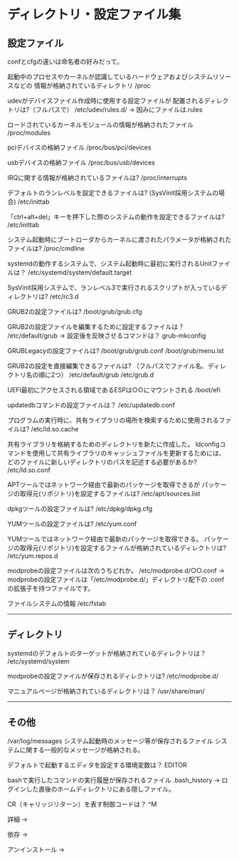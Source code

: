 # ディレクトリ・設定ファイル集

## 設定ファイル

confとcfgの違いは命名者の好みだって。


起動中のプロセスやカーネルが認識しているハードウェアおよびシステムリソースなどの
情報が格納されているディレクトリ
/proc

udevがデバイスファイル作成時に使用する設定ファイルが
配置されるディレクトリは?（フルパスで）
/etc/udev/rules.d/
→
因みにファイルは.rules

ロードされているカーネルモジュールの情報が格納されたファイル
/proc/modules

pciデバイスの格納ファイル
/proc/bus/pci/devices

usbデバイスの格納ファイル
/proc/bus/usb/devices

IRQに関する情報が格納されているファイルは?
/proc/interrupts

デフォルトのランレベルを設定できるファイルは?
(SysVinit採用システムの場合)
/etc/inittab

「ctrl+alt+del」キーを押下した際のシステムの動作を設定できるファイルは?
/etc/inittab

システム起動時にブートローダからカーネルに渡されたパラメータが格納されたファイルは?
/proc/cmdline

systemdの動作するシステムで、システム起動時に最初に実行されるUnitファイルは？
/etc/systemd/system/default.target

SysVinit採用システムで、ランレベル3で実行されるスクリプトが入っているディレクトリは?
/etc/rc3.d

GRUB2の設定ファイルは?
/boot/grub/grub.cfg

GRUB2の設定ファイルを編集するために設定するファイルは？
/etc/default/grub
→
設定後を反映させるコマンドは？
grub-mkconfig

GRUBLegacyの設定ファイルは?
/boot/grub/grub.conf
/boot/grub/menu.lst

GRUB2の設定を直接編集できるファイルは?
（フルパスでファイル名、ディレクトリ名の順に2つ）
/etc/default/grub
/etc/grub.d

UEFI最初にアクセスされる領域であるESPは○○にマウントされる
/boot/efi

updatedbコマンドの設定ファイルは？
/etc/updatedb.conf

プログラムの実行時に、共有ライブラリの場所を検索するために使用されるファイルは?
/etc/ld.so.cache

共有ライブラリを格納するためのディレクトリを新たに作成した。
ldconfigコマンドを使用して共有ライブラリのキャッシュファイルを更新するためには、
どのファイルに新しいディレクトリのパスを記述する必要があるか?
/etc/ld.so.conf

APTツールではネットワーク経由で最新のパッケージを取得できるが
パッケージの取得元(リポジトリ)を設定するファイルは?
/etc/apt/sources.list

dpkgツールの設定ファイルは?
/etc/dpkg/dpkg.cfg

YUMツールの設定ファイルは?
/etc/yum.conf

YUMツールではネットワーク経由で最新のパッケージを取得できる。
パッケージの取得元(リポジトリ)を設定するファイルが格納されているディレクトリは?
/etc/yum.repos.d

modprobeの設定ファイルは次のうちどれか。
/etc/modprobe.d/○○.conf
→
modprobeの設定ファイルは「/etc/modprobe.d/」ディレクトリ配下の .conf の拡張子を持つファイルです。

ファイルシステムの情報
/etc/fstab

---

## ディレクトリ

systemdのデフォルトのターゲットが格納されているディレクトリは？
/etc/systemd/system

modprobeの設定ファイルが保存されるディレクトリは?
/etc/modprobe.d/

マニュアルページが格納されているディレクトリは？
/usr/share/man/

---

## その他

/var/log/messages
システム起動時のメッセージ等が保存されるファイル
システムに関する一般的なメッセージが格納される。

デフォルトで起動するエディタを設定する環境変数は？
EDITOR

bashで実行したコマンドの実行履歴が保存されるファイル
.bash_history
→
ログインした直後のホームディレクトリにある隠しファイル。

CR（キャリッジリターン）を表す制御コードは？
^M

詳細
→

依存
→

アンインストール
→
